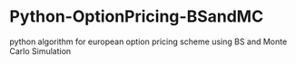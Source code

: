 # Python-OptionPricing-BSandMC
python algorithm for european option pricing scheme using BS and Monte Carlo Simulation


